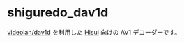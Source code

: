 shiguredo_dav1d
===============

[videolan/dav1d] を利用した [Hisui] 向けの AV1 デコーダーです。

[videolan/dav1d]: https://github.com/videolan/dav1d
[Hisui]: https://github.com/shiguredo/hisui
